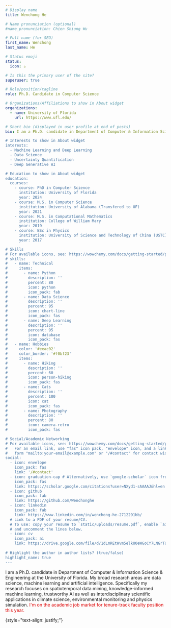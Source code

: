 ```yaml
---
# Display name
title: Wenchong He

# Name pronunciation (optional)
#name_pronunciation: Chien Shiung Wu

# Full name (for SEO)
first_name: Wenchong
last_name: He

# Status emoji
status:
  icon: ☕️

# Is this the primary user of the site?
superuser: true

# Role/position/tagline
role: Ph.D. Candidate in Computer Science

# Organizations/Affiliations to show in About widget
organizations:
  - name: University of Florida
    url: https://www.ufl.edu/

# Short bio (displayed in user profile at end of posts)
bio: I am a Ph.D. candidate in Department of Computer & Information Science & Engineering at the University of Florida. My broad research areas are   data science, machine learning and artificial intelligence. Specifically my research focuses on spatiotemporal data mining,  knowledge-informed machine learning, trustworthy AI as well as  interdisciplinary scientific applications in climate science, environmental monitoring and physics simulation. <font size=3 color="#dd0000"> I'm on the academic job market for tenure-track faculty position this year.</font><br />

# Interests to show in About widget
interests:
  - Machine Learning and Deep Learning 
  - Data Science
  - Uncertainty Quantification
  - Deep Generative AI

# Education to show in About widget
education:
  courses:
    - course: PhD in Computer Science
      institution: University of Florida
      year: 2024
    - course: M.S. in Computer Science
      institution: University of Alabama (Transfered to UF)
      year: 2021
    - course: M.S. in Computational Mathematics
      institution: College of William Mary
      year: 2019
    - course: BSc in Physics
      institution: University of Science and Technology of China (USTC)
      year: 2017

# Skills
# For available icons, see: https://wowchemy.com/docs/getting-started/page-builder/#icons
# skills:
#   - name: Technical
#     items:
#       - name: Python
#         description: ''
#         percent: 80
#         icon: python
#         icon_pack: fab
#       - name: Data Science
#         description: ''
#         percent: 95
#         icon: chart-line
#         icon_pack: fas
#       - name: Deep Learning
#         description: ''
#         percent: 95
#         icon: database
#         icon_pack: fas
#   - name: Hobbies
#     color: '#eeac02'
#     color_border: '#f0bf23'
#     items:
#       - name: Hiking
#         description: ''
#         percent: 60
#         icon: person-hiking
#         icon_pack: fas
#       - name: Cats
#         description: ''
#         percent: 100
#         icon: cat
#         icon_pack: fas
#       - name: Photography
#         description: ''
#         percent: 80
#         icon: camera-retro
#         icon_pack: fas

# Social/Academic Networking
# For available icons, see: https://wowchemy.com/docs/getting-started/page-builder/#icons
#   For an email link, use "fas" icon pack, "envelope" icon, and a link in the
#   form "mailto:your-email@example.com" or "/#contact" for contact widget.
social:
  - icon: envelope
    icon_pack: fas
    link: '/#contact'
  - icon: graduation-cap # Alternatively, use `google-scholar` icon from `ai` icon pack
    icon_pack: fas
    link: https://scholar.google.com/citations?user=NXyd1-sAAAAJ&hl=en
  - icon: github
    icon_pack: fab
    link: https://github.com/Wenchonghe
  - icon: linkedin
    icon_pack: fab
    link: https://www.linkedin.com/in/wenchong-he-2712291bb/
  # Link to a PDF of your resume/CV.
  # To use: copy your resume to `static/uploads/resume.pdf`, enable `ai` icons in `params.yaml`,
  # and uncomment the lines below.
  - icon: cv
    icon_pack: ai
    link: https://drive.google.com/file/d/1dLmREtWvm5elkUOeWGoCY7LNGrTUH5TZ/view?usp=sharing
    
# Highlight the author in author lists? (true/false)
highlight_name: true 
---
```


I am a Ph.D. candidate in Department of Computer & Information Science & Engineering at the University of Florida. My broad research areas are   data science, machine learning and artificial intelligence. Specifically my research focuses on spatiotemporal data mining,  knowledge-informed machine learning, trustworthy AI as well as  interdisciplinary scientific applications in climate science, environmental monitoring and physics simulation. <font color="#dd0000"> I'm on the academic job market for tenure-track faculty position this year.</font><br />

{style="text-align: justify;"}
